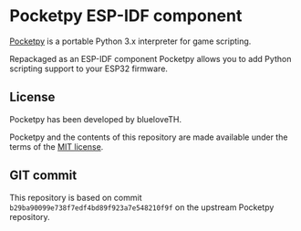 # Pocketpy ESP-IDF component

[Pocketpy](https://github.com/pocketpy/pocketpy) is a portable Python 3.x interpreter for game scripting.

Repackaged as an ESP-IDF component Pocketpy allows you to add Python scripting support to your ESP32 firmware.

## License

Pocketpy has been developed by blueloveTH.

Pocketpy and the contents of this repository are made available under the terms of the [MIT license](LICENSE).

## GIT commit

This repository is based on commit `b29ba90099e738f7edf4bd89f923a7e548210f9f` on the upstream Pocketpy repository.
